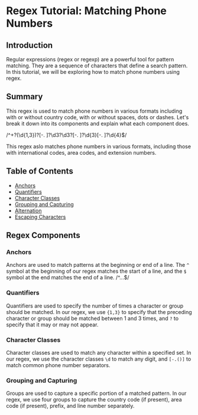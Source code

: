 # Regex Tutorial: Matching Phone Numbers

## Introduction

Regular expressions (regex or regexp) are a powerful tool for pattern matching. They are a sequence of characters that define a search pattern. In this tutorial, we will be exploring how to match phone numbers using regex.


## Summary
This regex is used to match phone numbers in various formats including with or without country code, with or without spaces, dots or dashes. Let's break it down into its components and explain what each component does.

/^+?(\d{1,3})?[-. ]?\d3?\d3?[-. ]?\d{3}[-. ]?\d{4}$/

This regex aslo matches phone numbers in various formats, including those with international codes, area codes, and extension numbers.

## Table of Contents

- [Anchors](#anchors)
- [Quantifiers](#quantifiers)
- [Character Classes](#character-classes)
- [Grouping and Capturing](#grouping-and-capturing)
- [Alternation](#alternation)
- [Escaping Characters](#escaping-characters)

## Regex Components

### Anchors

Anchors are used to match patterns at the beginning or end of a line. The `^` symbol at the beginning of our regex matches the start of a line, and the `$` symbol at the end matches the end of a line.
/^...$/



### Quantifiers

Quantifiers are used to specify the number of times a character or group should be matched. In our regex, we use `{1,3}` to specify that the preceding character or group should be matched between 1 and 3 times, and `?` to specify that it may or may not appear.



### Character Classes

Character classes are used to match any character within a specified set. In our regex, we use the character classes `\d` to match any digit, and `[-.()]` to match common phone number separators.

### Grouping and Capturing

Groups are used to capture a specific portion of a matched pattern. In our regex, we use four groups to capture the country code (if present), area code (if present), prefix, and line number separately.

